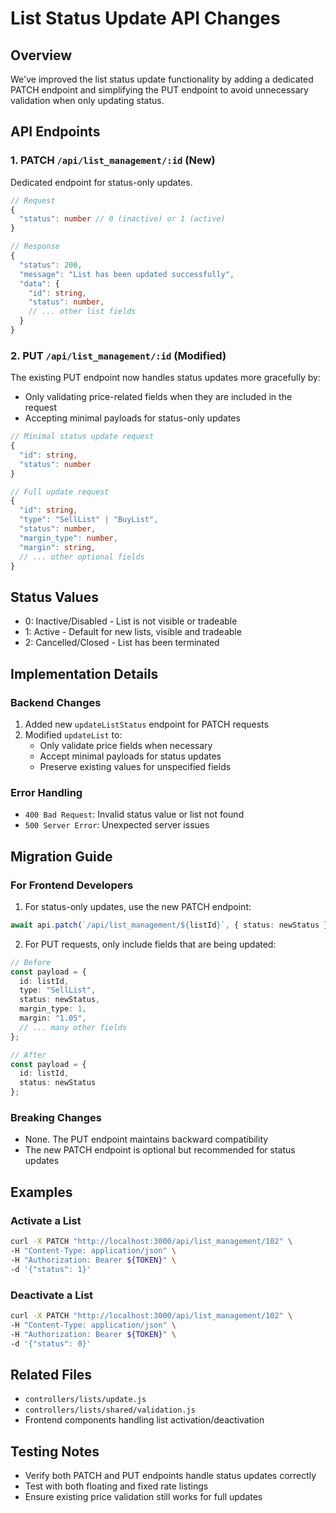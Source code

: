 # List Status Update API Changes

## Overview
We've improved the list status update functionality by adding a dedicated PATCH endpoint and simplifying the PUT endpoint to avoid unnecessary validation when only updating status.

## API Endpoints

### 1. PATCH `/api/list_management/:id` (New)
Dedicated endpoint for status-only updates.

```typescript
// Request
{
  "status": number // 0 (inactive) or 1 (active)
}

// Response
{
  "status": 200,
  "message": "List has been updated successfully",
  "data": {
    "id": string,
    "status": number,
    // ... other list fields
  }
}
```

### 2. PUT `/api/list_management/:id` (Modified)
The existing PUT endpoint now handles status updates more gracefully by:
- Only validating price-related fields when they are included in the request
- Accepting minimal payloads for status-only updates

```typescript
// Minimal status update request
{
  "id": string,
  "status": number
}

// Full update request
{
  "id": string,
  "type": "SellList" | "BuyList",
  "status": number,
  "margin_type": number,
  "margin": string,
  // ... other optional fields
}
```

## Status Values
- 0: Inactive/Disabled - List is not visible or tradeable
- 1: Active - Default for new lists, visible and tradeable
- 2: Cancelled/Closed - List has been terminated

## Implementation Details

### Backend Changes
1. Added new `updateListStatus` endpoint for PATCH requests
2. Modified `updateList` to:
   - Only validate price fields when necessary
   - Accept minimal payloads for status updates
   - Preserve existing values for unspecified fields

### Error Handling
- `400 Bad Request`: Invalid status value or list not found
- `500 Server Error`: Unexpected server issues

## Migration Guide

### For Frontend Developers
1. For status-only updates, use the new PATCH endpoint:
```typescript
await api.patch(`/api/list_management/${listId}`, { status: newStatus });
```

2. For PUT requests, only include fields that are being updated:
```typescript
// Before
const payload = {
  id: listId,
  type: "SellList",
  status: newStatus,
  margin_type: 1,
  margin: "1.05",
  // ... many other fields
};

// After
const payload = {
  id: listId,
  status: newStatus
};
```

### Breaking Changes
- None. The PUT endpoint maintains backward compatibility
- The new PATCH endpoint is optional but recommended for status updates

## Examples

### Activate a List
```bash
curl -X PATCH "http://localhost:3000/api/list_management/102" \
-H "Content-Type: application/json" \
-H "Authorization: Bearer ${TOKEN}" \
-d '{"status": 1}'
```

### Deactivate a List
```bash
curl -X PATCH "http://localhost:3000/api/list_management/102" \
-H "Content-Type: application/json" \
-H "Authorization: Bearer ${TOKEN}" \
-d '{"status": 0}'
```

## Related Files
- `controllers/lists/update.js`
- `controllers/lists/shared/validation.js`
- Frontend components handling list activation/deactivation

## Testing Notes
- Verify both PATCH and PUT endpoints handle status updates correctly
- Test with both floating and fixed rate listings
- Ensure existing price validation still works for full updates
